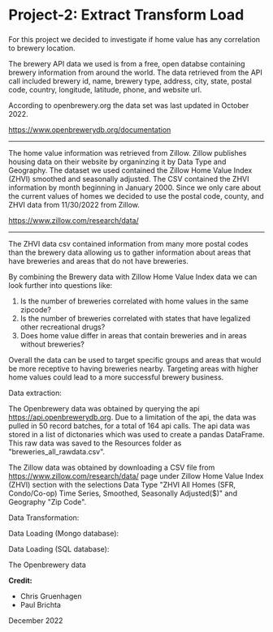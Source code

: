 <h1> Project-2: Extract Transform Load </h1>
<h3>  </h3>

For this project we decided to investigate if home value has any correlation to brewery location.

The brewery API data we used is from a free, open databse containing brewery information from around the world. The data retrieved from the API call included brewery id, name, brewery type, address, city, state, postal code, country, longitude, latitude, phone, and website url.

According to openbrewery.org the data set was last updated in October 2022.

https://www.openbrewerydb.org/documentation
<hr />

The home value information was retrieved from Zillow.
Zillow publishes housing data on their website by organinzing it by Data Type and Geography.
The dataset we used contained the Zillow Home Value Index (ZHVI) smoothed and seasonally adjusted.
The CSV contained the ZHVI information by month beginning in January 2000.
Since we only care about the current values of homes we decided to use the postal code, county, and ZHVI data from 11/30/2022 from Zillow.

https://www.zillow.com/research/data/
<hr />

The ZHVI data csv contained information from many more postal codes than the brewery data allowing us to gather information about areas that have breweries and areas that do not have breweries.

By combining the Brewery data with Zillow Home Value Index data we can look further into questions like:
<ol>
  <li>Is the number of breweries correlated with home values in the same zipcode?
  <li>Is the number of breweries correlated with states that have legalized other recreational drugs?
  <li>Does home value differ in areas that contain breweries and in areas without breweries?
</ol>

Overall the data can be used to target specific groups and areas that would be more receptive to having breweries nearby.
Targeting areas with higher home values could lead to a more successful brewery business.


Data extraction:

The Openbrewery data was obtained by querying the api https://api.openbrewerydb.org.  Due to a limitation of the api, the data was pulled in 50 record batches, for a total of 164 api calls.
The api data was stored in a list of dictonaries which was used to create a pandas DataFrame.
This raw data was saved to the Resources folder as "breweries_all_rawdata.csv".

The Zillow data was obtained by downloading a CSV file from https://www.zillow.com/research/data/ page under Zillow Home Value Index (ZHVI) section with the selections Data Type "ZHVI All Homes (SFR, Condo/Co-op) Time Series, Smoothed, Seasonally Adjusted($)" and Geography "Zip Code".

Data Transformation:

Data Loading (Mongo database):

Data Loading (SQL database):

The Openbrewery data 




**Credit:**
- Chris Gruenhagen
- Paul Brichta

December 2022
